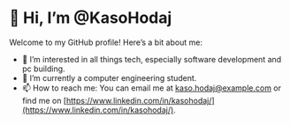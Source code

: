 # 👋 Hi, I’m @KasoHodaj

Welcome to my GitHub profile! Here’s a bit about me:

- 👀 I’m interested in all things tech, especially software development and pc building.
- 🌱 I’m currently a computer engineering student.
- 📫 How to reach me: You can email me at kaso.hodaj@example.com or find me on [https://www.linkedin.com/in/kasohodaj/](https://www.linkedin.com/in/kasohodaj/).


